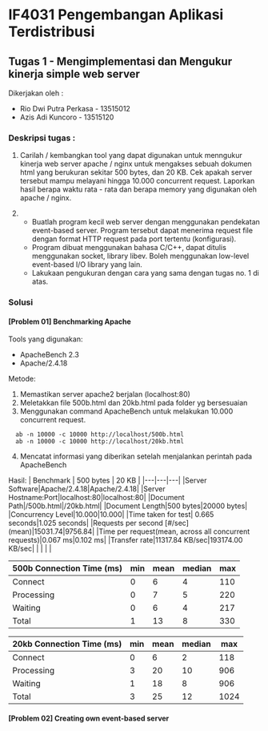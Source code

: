 # IF4031 Pengembangan Aplikasi Terdistribusi
## Tugas 1 - Mengimplementasi dan Mengukur kinerja simple web server

Dikerjakan oleh :
- Rio Dwi Putra Perkasa - 13515012
- Azis Adi Kuncoro - 13515120

### Deskripsi tugas : 

1. Carilah / kembangkan tool yang dapat digunakan untuk menngukur kinerja web server apache / nginx untuk mengakses sebuah dokumen html yang berukuran sekitar 500 bytes, dan 20 KB. Cek apakah server tersebut mampu melayani hingga 10.000 concurrent request. Laporkan hasil berapa waktu rata - rata dan berapa memory yang digunakan oleh apache / nginx.

2. - Buatlah program kecil web server dengan menggunakan pendekatan event-based server. Program tersebut dapat menerima request file dengan format HTTP request pada port tertentu (konfigurasi).
   - Program dibuat menggunakan bahasa C/C++, dapat ditulis menggunakan socket, library libev. Boleh menggunakan low-level event-based I/O library yang lain.
   - Lakukaan pengukuran dengan cara yang sama dengan tugas no. 1 di atas.

### Solusi

#### [Problem 01] Benchmarking Apache 
Tools yang digunakan: 
  - ApacheBench 2.3
  - Apache/2.4.18

Metode:
  1. Memastikan server apache2 berjalan (localhost:80)
  2. Meletakkan file 500b.html dan 20kb.html pada folder yg bersesuaian
  3. Menggunakan command ApacheBench untuk melakukan 10.000 concurrent request.
  ```
    ab -n 10000 -c 10000 http://localhost/500b.html
    ab -n 10000 -c 10000 http://localhost/20kb.html
  ```
  4. Mencatat informasi yang diberikan setelah menjalankan perintah pada ApacheBench

Hasil:
| Benchmark  |  500 bytes | 20 KB   |
|---|---|---|
|Server Software|Apache/2.4.18|Apache/2.4.18|
|Server Hostname:Port|localhost:80|localhost:80|
|Document Path|/500b.html|/20kb.html|
|Document Length|500 bytes|20000 bytes|
|Concurrency Level|10.000|10.000|
|Time taken for test| 0.665 seconds|1.025 seconds|
|Requests per second [#/sec] (mean)|15031.74|9756.84|
|Time per request(mean, across all concurrent requests)|0.067 ms|0.102 ms|
|Transfer rate|11317.84 KB/sec|193174.00 KB/sec|
| | | |


|500b Connection Time (ms)|min|mean|median|max|
|---|---|---|---|---|
|Connect|0|6|4|110|
|Processing|0|7|5|220|
|Waiting|0|6|4|217|
|Total|1|13|8|330|

|20kb Connection Time (ms)|min|mean|median|max|
|---|---|---|---|---|
|Connect|0|6|2|118|
|Processing|3|20|10|906|
|Waiting|1|18|8|906|
|Total|3|25|12|1024|



#### [Problem 02] Creating own event-based server



